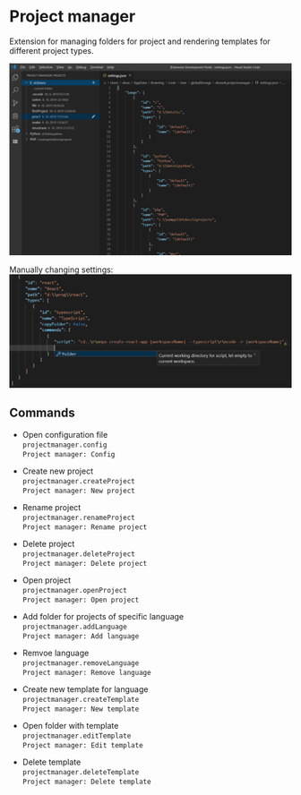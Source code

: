 # Project manager

Extension for managing folders for project and rendering templates for different project types. 

![Tree](./resources/tree.png)

Manually changing settings: <br>
![JSON](./resources/jsonschema.png)

## Commands

- Open configuration file
<br> `projectmanager.config`
<br> `Project manager: Config`

- Create new project
<br> `projectmanager.createProject`
<br> `Project manager: New project`

- Rename project
<br> `projectmanager.renameProject`
<br> `Project manager: Rename project`

- Delete project
<br> `projectmanager.deleteProject`
<br> `Project manager: Delete project`

- Open project
<br> `projectmanager.openProject`
<br> `Project manager: Open project`

- Add folder for projects of specific language
<br> `projectmanager.addLanguage`
<br> `Project manager: Add language`

- Remvoe language
<br> `projectmanager.removeLanguage`
<br> `Project manager: Remove language`

- Create new template for language
<br> `projectmanager.createTemplate`
<br> `Project manager: New template`

- Open folder with template
<br> `projectmanager.editTemplate`
<br> `Project manager: Edit template`

- Delete template
<br> `projectmanager.deleteTemplate`
<br> `Project manager: Delete template`
